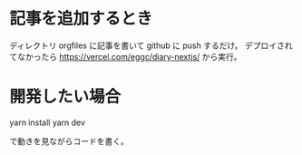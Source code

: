 # 記事を追加するとき

ディレクトリ orgfiles に記事を書いて github に push するだけ。
デプロイされてなかったら https://vercel.com/eggc/diary-nextjs/ から実行。

# 開発したい場合

yarn install
yarn dev

で動きを見ながらコードを書く。
